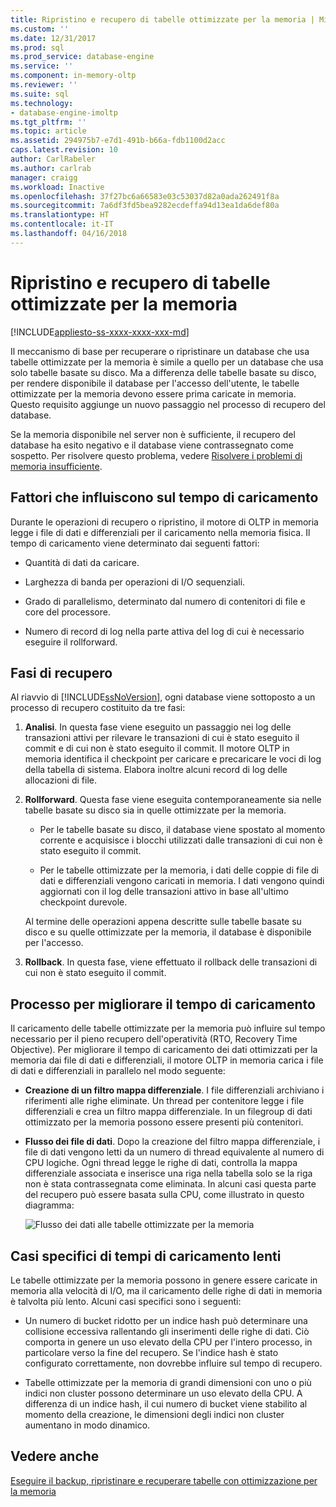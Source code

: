 ```yaml
---
title: Ripristino e recupero di tabelle ottimizzate per la memoria | Microsoft Docs
ms.custom: ''
ms.date: 12/31/2017
ms.prod: sql
ms.prod_service: database-engine
ms.service: ''
ms.component: in-memory-oltp
ms.reviewer: ''
ms.suite: sql
ms.technology:
- database-engine-imoltp
ms.tgt_pltfrm: ''
ms.topic: article
ms.assetid: 294975b7-e7d1-491b-b66a-fdb1100d2acc
caps.latest.revision: 10
author: CarlRabeler
ms.author: carlrab
manager: craigg
ms.workload: Inactive
ms.openlocfilehash: 37f27bc6a66583e03c53037d82a0ada262491f8a
ms.sourcegitcommit: 7a6df3fd5bea9282ecdeffa94d13ea1da6def80a
ms.translationtype: HT
ms.contentlocale: it-IT
ms.lasthandoff: 04/16/2018
---
```

# <a name="restore-and-recovery-of-memory-optimized-tables"></a>Ripristino e recupero di tabelle ottimizzate per la memoria
[!INCLUDE[appliesto-ss-xxxx-xxxx-xxx-md](../../includes/appliesto-ss-xxxx-xxxx-xxx-md.md)]

Il meccanismo di base per recuperare o ripristinare un database che usa tabelle ottimizzate per la memoria è simile a quello per un database che usa solo tabelle basate su disco. Ma a differenza delle tabelle basate su disco, per rendere disponibile il database per l'accesso dell'utente, le tabelle ottimizzate per la memoria devono essere prima caricate in memoria. Questo requisito aggiunge un nuovo passaggio nel processo di recupero del database.  
  
Se la memoria disponibile nel server non è sufficiente, il recupero del database ha esito negativo e il database viene contrassegnato come sospetto. Per risolvere questo problema, vedere [Risolvere i problemi di memoria insufficiente](resolve-out-of-memory-issues.md). 
  
## <a name="factors-that-affect-load-time"></a>Fattori che influiscono sul tempo di caricamento
Durante le operazioni di recupero o ripristino, il motore di OLTP in memoria legge i file di dati e differenziali per il caricamento nella memoria fisica. Il tempo di caricamento viene determinato dai seguenti fattori:  
  
-   Quantità di dati da caricare.  
  
-   Larghezza di banda per operazioni di I/O sequenziali.  
  
-   Grado di parallelismo, determinato dal numero di contenitori di file e core del processore.  
  
-   Numero di record di log nella parte attiva del log di cui è necessario eseguire il rollforward.  

## <a name="phases-of-recovery"></a>Fasi di recupero
Al riavvio di [!INCLUDE[ssNoVersion](../../includes/ssnoversion-md.md)], ogni database viene sottoposto a un processo di recupero costituito da tre fasi:  
  
1.  **Analisi**. In questa fase viene eseguito un passaggio nei log delle transazioni attivi per rilevare le transazioni di cui è stato eseguito il commit e di cui non è stato eseguito il commit. Il motore OLTP in memoria identifica il checkpoint per caricare e precaricare le voci di log della tabella di sistema. Elabora inoltre alcuni record di log delle allocazioni di file.  
  
2.  **Rollforward**. Questa fase viene eseguita contemporaneamente sia nelle tabelle basate su disco sia in quelle ottimizzate per la memoria.  
  
    - Per le tabelle basate su disco, il database viene spostato al momento corrente e acquisisce i blocchi utilizzati dalle transazioni di cui non è stato eseguito il commit.  
  
    - Per le tabelle ottimizzate per la memoria, i dati delle coppie di file di dati e differenziali vengono caricati in memoria. I dati vengono quindi aggiornati con il log delle transazioni attivo in base all'ultimo checkpoint durevole.  
  
    Al termine delle operazioni appena descritte sulle tabelle basate su disco e su quelle ottimizzate per la memoria, il database è disponibile per l'accesso.  
  
3.  **Rollback**. In questa fase, viene effettuato il rollback delle transazioni di cui non è stato eseguito il commit.  
  
## <a name="process-for-improving-load-time"></a>Processo per migliorare il tempo di caricamento
Il caricamento delle tabelle ottimizzate per la memoria può influire sul tempo necessario per il pieno recupero dell'operatività (RTO, Recovery Time Objective). Per migliorare il tempo di caricamento dei dati ottimizzati per la memoria dai file di dati e differenziali, il motore OLTP in memoria carica i file di dati e differenziali in parallelo nel modo seguente:  
  
-   **Creazione di un filtro mappa differenziale**. I file differenziali archiviano i riferimenti alle righe eliminate. Un thread per contenitore legge i file differenziali e crea un filtro mappa differenziale. In un filegroup di dati ottimizzato per la memoria possono essere presenti più contenitori.  
  
-   **Flusso dei file di dati**. Dopo la creazione del filtro mappa differenziale, i file di dati vengono letti da un numero di thread equivalente al numero di CPU logiche. Ogni thread legge le righe di dati, controlla la mappa differenziale associata e inserisce una riga nella tabella solo se la riga non è stata contrassegnata come eliminata. In alcuni casi questa parte del recupero può essere basata sulla CPU, come illustrato in questo diagramma:  
  
    ![Flusso dei dati alle tabelle ottimizzate per la memoria](../../relational-databases/in-memory-oltp/media/memory-optimized-tables.gif "Flusso dei dati alle tabelle ottimizzate per la memoria")  
  
## <a name="specific-cases-of-slow-load-times"></a>Casi specifici di tempi di caricamento lenti
Le tabelle ottimizzate per la memoria possono in genere essere caricate in memoria alla velocità di I/O, ma il caricamento delle righe di dati in memoria è talvolta più lento. Alcuni casi specifici sono i seguenti:  
  
-   Un numero di bucket ridotto per un indice hash può determinare una collisione eccessiva rallentando gli inserimenti delle righe di dati. Ciò comporta in genere un uso elevato della CPU per l'intero processo, in particolare verso la fine del recupero. Se l'indice hash è stato configurato correttamente, non dovrebbe influire sul tempo di recupero.  
  
-   Tabelle ottimizzate per la memoria di grandi dimensioni con uno o più indici non cluster possono determinare un uso elevato della CPU. A differenza di un indice hash, il cui numero di bucket viene stabilito al momento della creazione, le dimensioni degli indici non cluster aumentano in modo dinamico.  
  
## <a name="see-also"></a>Vedere anche  
 [Eseguire il backup, ripristinare e recuperare tabelle con ottimizzazione per la memoria](http://msdn.microsoft.com/library/3f083347-0fbb-4b19-a6fb-1818d545e281)  
  
  
